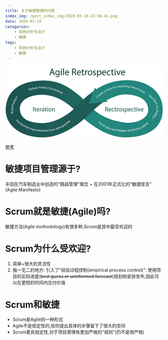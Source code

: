 ```yaml
---
title: 关于敏捷管理的问题
index_img: /post_index_img/2020-03-19-22-58-41.png
date: 2020-03-19
categories:
    - 系统分析与设计
    - 敏捷
tags:
    - 系统分析与设计
    - 敏捷
---
```


![](敏捷管理/2020-03-19-22-58-41.png)

[参考](https://www.onedesk.com/scrum-methodology-vs-agile-methodology/)

# 敏捷项目管理源于?

丰田在汽车制造业中创造的"精益管理"理念 + 在2001年正式化的"敏捷宣言"(Agile Manifesto)

# Scrum就是敏捷(Agile)吗?

敏捷方法(Agile mothodology)有很多种,Scrum是其中最受欢迎的

# Scrum为什么受欢迎?

1. 简单+很大的灵活性
2. 独一无二的地方: 引入了"经验过程控制(empirical process control)": 使用项目的实际进度(~~best guess or uninformed forecast~~)规划和安排发布,因此可以在更短的时间内交付价值

# Scrum和敏捷

- Scrum是Agile的一种形式
- Agile不是规定性的,给你提出具体的步骤留下了很大的空间
- Scrum更具规定性,对于项目管理有更加严格的"规则"(仍不是很严格)